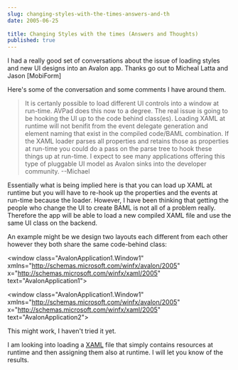```yaml
---
slug: changing-styles-with-the-times-answers-and-th
date: 2005-06-25
 
title: Changing Styles with the times (Answers and Thoughts)
published: true
---
```

I had a really good set of conversations about the issue of loading styles and new UI designs into an Avalon app. Thanks go out to Micheal Latta and Jason [MobiForm]<p />Here's some of the conversation and some comments I have around them.<p /><blockquote class="posterous_medium_quote"><p>It is certanly possible to load different UI controls into a window at run-time. AVPad does this now to a degree. The real issue is going to be hooking the UI up to the code behind class(es). Loading XAML at runtime will not benifit from the event delegate generation and element naming that exist in the compiled code/BAML combination. If the XAML loader parses all properties and retains those as properties at run-time you could do a pass on the parse tree to hook these things up at run-time. I expect to see many applications offering this type of pluggable UI model as Avalon sinks into the developer community. --Michael</p></blockquote><p>Essentially what is being implied here is that you can load up XAML at runtime but you will have to re-hook up the properties and the events at run-time because the loader. However, I have been thinking that getting the people who change the UI to create BAML is not all of a problem really. Therefore the app will be able to load a new compiled XAML file and use the same UI class on the backend.</p><p>An example might be we design two layouts each different from each other however they both share the same code-behind class:</p><p>&lt;window class="AvalonApplication1.Window1" xmlns="http://schemas.microsoft.com/winfx/avalon/2005" x="http://schemas.microsoft.com/winfx/xaml/2005" text="AvalonApplication1"&gt;<p />&lt;window class="AvalonApplication1.Window1" xmlns="http://schemas.microsoft.com/winfx/avalon/2005" x="http://schemas.microsoft.com/winfx/xaml/2005" text="AvalonApplication2"&gt; </p><p>This might work, I haven't tried it yet. </p><p>I am looking into loading a <a href="http://www.kinlan.co.uk/2005/06/changing-styles-with-times.html" rel="tag">XAML</a> file that simply contains resources at runtime and then assigning them also at runtime. I will let you know of the results.</p><div class="blogger-post-footer"><img class="posterous_download_image" src="https://blogger.googleusercontent.com/tracker/8109338-111972557582688527?l=www.kinlan.co.uk%2Findex.html" height="1" alt="" width="1" /></div>

